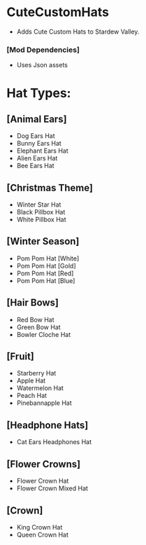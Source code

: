 # CuteCustomHats
- Adds Cute Custom Hats to Stardew Valley. 

### [Mod Dependencies] 
- Uses Json assets

# Hat Types: 

## [Animal Ears]
- Dog Ears Hat
- Bunny Ears Hat
- Elephant Ears Hat
- Alien Ears Hat
- Bee Ears Hat

## [Christmas Theme]
- Winter Star Hat
- Black Pillbox Hat
- White Pillbox Hat

## [Winter Season] 
- Pom Pom Hat [White]
- Pom Pom Hat [Gold]
- Pom Pom Hat [Red]
- Pom Pom Hat [Blue]

## [Hair Bows]
- Red Bow Hat
- Green Bow Hat
- Bowler Cloche Hat

## [Fruit]
- Starberry Hat
- Apple Hat
- Watermelon Hat
- Peach Hat
- Pinebannapple Hat

## [Headphone Hats]
- Cat Ears Headphones Hat

## [Flower Crowns]
- Flower Crown Hat
- Flower Crown Mixed Hat

## [Crown]
- King Crown Hat
- Queen Crown Hat
